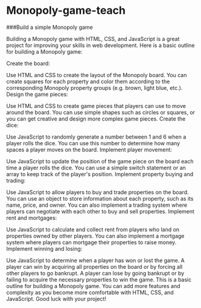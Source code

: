 # Monopoly-game-teach

###Build a simple Monopoly game

Building a Monopoly game with HTML, CSS, and JavaScript is a great project for improving your skills in web development. Here is a basic outline for building a Monopoly game:

Create the board:

Use HTML and CSS to create the layout of the Monopoly board. You can create squares for each property and color them according to the corresponding Monopoly property groups (e.g. brown, light blue, etc.).
Design the game pieces:

Use HTML and CSS to create game pieces that players can use to move around the board. You can use simple shapes such as circles or squares, or you can get creative and design more complex game pieces.
Create the dice:

Use JavaScript to randomly generate a number between 1 and 6 when a player rolls the dice. You can use this number to determine how many spaces a player moves on the board.
Implement player movement:

Use JavaScript to update the position of the game piece on the board each time a player rolls the dice. You can use a simple switch statement or an array to keep track of the player's position.
Implement property buying and trading:

Use JavaScript to allow players to buy and trade properties on the board. You can use an object to store information about each property, such as its name, price, and owner. You can also implement a trading system where players can negotiate with each other to buy and sell properties.
Implement rent and mortgages:

Use JavaScript to calculate and collect rent from players who land on properties owned by other players. You can also implement a mortgage system where players can mortgage their properties to raise money.
Implement winning and losing:

Use JavaScript to determine when a player has won or lost the game. A player can win by acquiring all properties on the board or by forcing all other players to go bankrupt. A player can lose by going bankrupt or by failing to acquire the necessary properties to win the game.
This is a basic outline for building a Monopoly game. You can add more features and complexity as you become more comfortable with HTML, CSS, and JavaScript. Good luck with your project!
